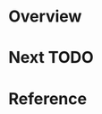 # Overview
<!-- 어떤 작업에 대한 PR인지 알려주세요. -->

# Next TODO
<!-- Optional -->

# Reference
<!-- 작업에서 참고한 디자인 파일 링크 등의 레퍼런스를 알려주세요. -->
